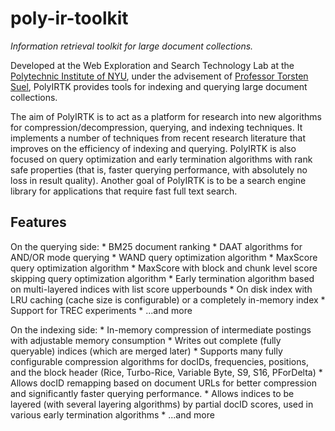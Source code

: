 # poly-ir-toolkit
_Information retrieval toolkit for large document collections._

<p>Developed at the Web Exploration and Search Technology Lab at the <a href="http://poly.edu/">Polytechnic Institute of NYU</a>, under the advisement of <a href="http://cis.poly.edu/suel/">Professor Torsten Suel</a>, PolyIRTK provides tools for indexing and querying large document collections.</p>

<p>The aim of PolyIRTK is to act as a platform for research into new algorithms for compression/decompression, querying, and indexing techniques. It implements a number of techniques from recent research literature that improves on the efficiency of indexing and querying. PolyIRTK is also focused on query optimization and early termination algorithms with rank safe properties (that is, faster querying performance, with absolutely no loss in result quality).
Another goal of PolyIRTK is to be a search engine library for applications that require fast full text search.</p>

<h2>Features</h2>

<p>On the querying side:
  * BM25 document ranking
  * DAAT algorithms for AND/OR mode querying
  * WAND query optimization algorithm
  * MaxScore query optimization algorithm
  * MaxScore with block and chunk level score skipping query optimization algorithm
  * Early termination algorithm based on multi-layered indices with list score upperbounds
  * On disk index with LRU caching (cache size is configurable) or a completely in-memory index
  * Support for TREC experiments
  * ...and more</p>

<p>On the indexing side:
  * In-memory compression of intermediate postings with adjustable memory consumption
  * Writes out complete (fully queryable) indices (which are merged later)
  * Supports many fully configurable compression algorithms for docIDs, frequencies, positions, and the block header (Rice, Turbo-Rice, Variable Byte, S9, S16, PForDelta)
  * Allows docID remapping based on document URLs for better compression and significantly faster querying performance.
  * Allows indices to be layered (with several layering algorithms) by partial docID scores, used in various early termination algorithms
  * ...and more</p>
